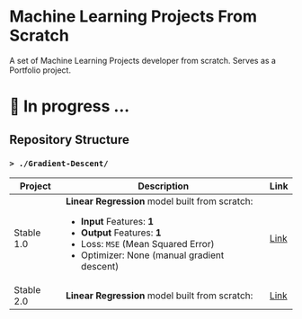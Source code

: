 # Machine Learning Projects From Scratch
A set of Machine Learning Projects developer from scratch. Serves as a Portfolio project.

# 🚧 In progress ...

## Repository Structure

### `> ./Gradient-Descent/`


| Project       | Description                                                                 | Link      |
|---------------|-----------------------------------------------------------------------------|-----------|
| Stable 1.0    | **Linear Regression** model built from scratch: <ul><li>**Input** Features: **1**</li><li>**Output** Features: **1**</li><li>Loss: `MSE` (Mean Squared Error)</li><li>Optimizer: None (manual gradient descent)</li></ul> | [Link](#) |
| Stable 2.0|**Linear Regression** model built from scratch:|[Link](#)|
